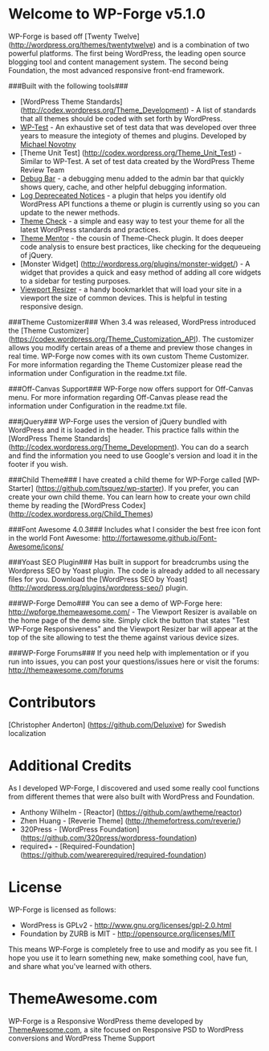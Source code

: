 Welcome to WP-Forge v5.1.0
====================
WP-Forge is based off [Twenty Twelve] (http://wordpress.org/themes/twentytwelve) and is a combination of two powerful platforms. The first being WordPress, the leading open source blogging tool and content management system. The second being Foundation, the most advanced responsive front-end framework.

###Built with the following tools###
* [WordPress Theme Standards] (http://codex.wordpress.org/Theme_Development) - A list of standards that all themes should be coded with set forth by WordPress.
* [WP-Test](http://wptest.io/) - An exhaustive set of test data that was developed over three years to measure the integioty of themes and plugins. Developed by [Michael Novotny](http://manovotny.com/)
* [Theme Unit Test] (http://codex.wordpress.org/Theme_Unit_Test) - Similar to WP-Test. A set of test data created by the WordPress Theme Review Team
* [Debug Bar](http://wordpress.org/plugins/debug-bar/) - a debugging menu added to the admin bar that quickly shows query, cache, and other helpful debugging information.
* [Log Depreceated Notices](http://wordpress.org/plugins/log-deprecated-notices/) - a plugin that helps you identify old WordPress API functions a theme or plugin is currently using so you can update to the newer methods.
* [Theme Check](http://wordpress.org/plugins/theme-check/) - a simple and easy way to test your theme for all the latest WordPress standards and practices.
* [Theme Mentor](http://wordpress.org/plugins/theme-mentor/) - the cousin of Theme-Check plugin. It does deeper code analysis to ensure best practices, like checking for the dequeueing of jQuery.
* [Monster Widget] (http://wordpress.org/plugins/monster-widget/) - A widget that provides a quick and easy method of adding all core widgets to a sidebar for testing purposes.
* [Viewport Resizer](http://lab.maltewassermann.com/viewport-resizer/) - a handy bookmarklet that will load your site in a viewport the size of common devices. This is helpful in testing responsive design.

###Theme Customizer###
When 3.4 was released, WordPress introduced the [Theme Customizer] (https://codex.wordpress.org/Theme_Customization_API). The customizer allows you modify certain areas of a theme and preview those changes in real time. WP-Forge now comes with its own custom Theme Customizer. For more information regarding the Theme Customizer please read the information under Configuration in the readme.txt file.

###Off-Canvas Support###
WP-Forge now offers support for Off-Canvas menu. For more information regarding Off-Canvas please read the information under Configuration in the readme.txt file.

###jQuery###
WP-Forge uses the version of jQuery bundled with WordPress and it is loaded in the header. This practice falls within the [WordPress Theme Standards] (http://codex.wordpress.org/Theme_Development). You can do a search and find the information you need to use Google's version and load it in the footer if you wish.

###Child Theme###
I have created a child theme for WP-Forge called [WP-Starter] (https://github.com/tsquez/wp-starter). If you prefer, you can create your own child theme. You can learn how to create your own child theme by reading the [WordPress Codex] (http://codex.wordpress.org/Child_Themes)

###Font Awesome 4.0.3###
Includes what I consider the best free icon font in the world Font Awesome: http://fortawesome.github.io/Font-Awesome/icons/

###Yoast SEO Plugin###
Has built in support for breadcrumbs using the Wordpress SEO by Yoast plugin. The code is already added to all necessary files for you. Download the [WordPress SEO by Yoast] (http://wordpress.org/plugins/wordpress-seo/) plugin.

###WP-Forge Demo###
You can see a demo of WP-Forge here: http://wpforge.themeawesome.com/ - The Viewport Resizer is available on the home page of the demo site. Simply click the button that states "Test WP-Forge Responsiveness" and the Viewport Resizer bar will appear at the top of the site allowing to test the theme against various device sizes.

###WP-Forge Forums###
If you need help with implementation or if you run into issues, you can post your questions/issues here or visit the forums: http://themeawesome.com/forums

Contributors
=============

[Christopher Anderton] (https://github.com/Deluxive) for Swedish localization

Additional Credits
=============
As I developed WP-Forge, I discovered and used some really cool functions from different themes that were also built with WordPress and Foundation.
* Anthony Wilhelm - [Reactor] (https://github.com/awtheme/reactor)
* Zhen Huang - [Reverie Theme] (http://themefortress.com/reverie/)
* 320Press - [WordPress Foundation] (https://github.com/320press/wordpress-foundation)
* required+ - [Required-Foundation] (https://github.com/wearerequired/required-foundation)

License
=============
WP-Forge is licensed as follows:
* WordPress is GPLv2 - http://www.gnu.org/licenses/gpl-2.0.html
* Foundation by ZURB is MIT - http://opensource.org/licenses/MIT

This means WP-Forge is completely free to use and modify as you see fit. I hope you use it to learn something new, make something cool, have fun, and share what you've learned with others.

ThemeAwesome.com
=============
WP-Forge is a Responsive WordPress theme developed by [ThemeAwesome.com](http://themeawesome.com), a site focused on Responsive PSD to WordPress conversions and WordPress Theme Support

